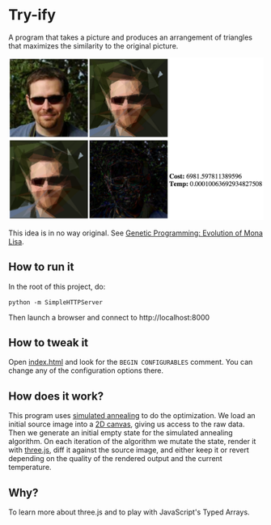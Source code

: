# Try-ify

A program that takes a picture and produces an arrangement of triangles that
maximizes the similarity to the original picture.

![Screen Shot](/screenshot.png?raw=true)

This idea is in no way original. See [Genetic Programming: Evolution of Mona Lisa](http://rogeralsing.com/2008/12/07/genetic-programming-evolution-of-mona-lisa/).

## How to run it

In the root of this project, do:

```
python -m SimpleHTTPServer
```

Then launch a browser and connect to http://localhost:8000

## How to tweak it

Open [index.html](/index.hml?raw=true) and look for the `BEGIN CONFIGURABLES`
comment. You can change any of the configuration options there.

## How does it work?

This program uses [simulated annealing](https://en.wikipedia.org/wiki/Simulated_annealing)
to do the optimization. We load an initial source image into a
[2D canvas](https://developer.mozilla.org/en-US/docs/Web/API/CanvasRenderingContext2D),
giving us access to the raw data. Then we generate an initial empty state for
the simulated annealing algorithm. On each iteration of the algorithm we
mutate the state, render it with [three.js](http://threejs.org/), diff it
against the source image, and either keep it or revert depending on the quality
of the rendered output and the current temperature.

## Why?

To learn more about three.js and to play with JavaScript's Typed Arrays.
